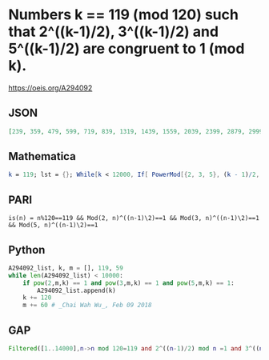 # Numbers k \=\= 119 \(mod 120\) such that 2^\(\(k\-1\)/2\), 3^\(\(k\-1\)/2\) and 5^\(\(k\-1\)/2\) are congruent to 1 \(mod k\)\.
https://oeis.org/A294092
## JSON
```JSON
[239, 359, 479, 599, 719, 839, 1319, 1439, 1559, 2039, 2399, 2879, 2999, 3119, 3359, 3719, 4079, 4679, 4799, 4919, 5039, 5279, 5399, 5519, 5639, 5879, 6359, 6599, 6719, 6959, 7079, 7559, 7919, 8039, 8999, 9239, 9479, 9719, 9839, 10079, 10559, 10799, 11159, 11279]
```
## Mathematica
```Mathematica
k = 119; lst = {}; While[k < 12000, If[ PowerMod[{2, 3, 5}, (k - 1)/2, k] == {1, 1, 1}, AppendTo[lst, k]];  k += 120]; lst (* _Robert G. Wilson v_, Feb 11 2018 *)
```
## PARI
```PARI
is(n) = n%120==119 && Mod(2, n)^((n-1)\2)==1 && Mod(3, n)^((n-1)\2)==1 && Mod(5, n)^((n-1)\2)==1
```
## Python
```Python
A294092_list, k, m = [], 119, 59
while len(A294092_list) < 10000:
    if pow(2,m,k) == 1 and pow(3,m,k) == 1 and pow(5,m,k) == 1:
        A294092_list.append(k)
    k += 120
    m += 60 # _Chai Wah Wu_, Feb 09 2018
```
## GAP
```GAP
Filtered([1..14000],n->n mod 120=119 and 2^((n-1)/2) mod n =1 and 3^((n-1)/2) mod n =1 and 5^((n-1)/2) mod n =1); # _Muniru A Asiru_, Feb 15 2018
```
